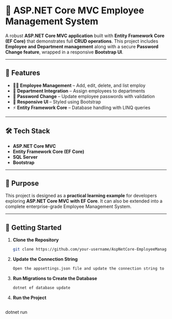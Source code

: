 # 🚀 ASP.NET Core MVC Employee Management System

A robust **ASP.NET Core MVC application** built with **Entity Framework Core (EF Core)** that demonstrates full **CRUD operations**. This project includes **Employee and Department management** along with a secure **Password Change feature**, wrapped in a responsive **Bootstrap UI**.

---

## 🔹 Features
- 👨‍💼 **Employee Management** – Add, edit, delete, and list employ
- 🏢 **Department Integration** – Assign employees to departments
- 🔑 **Password Change** – Update employee passwords with validation
- 🎨 **Responsive UI** – Styled using Bootstrap
- ⚡ **Entity Framework Core** – Database handling with LINQ queries

---

## 🛠️ Tech Stack
- **ASP.NET Core MVC**
- **Entity Framework Core (EF Core)**
- **SQL Server**
- **Bootstrap**

---

## 🎯 Purpose
This project is designed as a **practical learning example** for developers exploring **ASP.NET Core MVC with EF Core**. It can also be extended into a complete enterprise-grade Employee Management System.

---

## 🚀 Getting Started

1. **Clone the Repository**  
   ```bash
   git clone https://github.com/your-username/AspNetCore-EmployeeManagementSystem.git
2. **Update the Connection String**  
   ```bash
   Open the appsettings.json file and update the connection string to match your database configuration.

3. **Run Migrations to Create the Database**  
   ```bash
   dotnet ef database update


4. **Run the Project**  
   ```bash
  dotnet run
